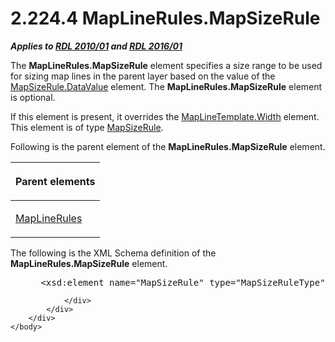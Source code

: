 <html dir="LTR" xmlns:mshelp="http://msdn.microsoft.com/mshelp" xmlns:ddue="http://ddue.schemas.microsoft.com/authoring/2003/5" xmlns:xlink="http://www.w3.org/1999/xlink" xmlns:tool="http://www.microsoft.com/tooltip">
    <head>
        <meta http-equiv="Content-Type" content="text/html; CHARSET=utf-8"></meta>
        <meta name="save" content="history"></meta>
        <title>2.224.4 MapLineRules.MapSizeRule</title>
        <xml>
            <mshelp:toctitle title="2.224.4 MapLineRules.MapSizeRule"></mshelp:toctitle>
            <mshelp:rltitle title="[MS-RDL]: MapLineRules.MapSizeRule"></mshelp:rltitle>
            <mshelp:keyword index="A" term="b3f7d51a-694a-4257-b92e-cdc7dc591e6a"></mshelp:keyword>
            <mshelp:attr name="DCSext.ContentType" value="open specification"></mshelp:attr>
            <mshelp:attr name="AssetID" value="b3f7d51a-694a-4257-b92e-cdc7dc591e6a"></mshelp:attr>
            <mshelp:attr name="TopicType" value="kbRef"></mshelp:attr>
            <mshelp:attr name="DCSext.Title" value="[MS-RDL]: MapLineRules.MapSizeRule" />
        </xml>
    </head>
    <body>
        <div id="header">
            <h1 class="heading">2.224.4 MapLineRules.MapSizeRule</h1>
        </div>
        <div id="mainSection">
            <div id="mainBody">
                <div id="allHistory" class="saveHistory"></div>
                <div id="sectionSection0" class="section" name="collapseableSection">
                    

<p><b><i>Applies to </i></b><a href="3428e690-a348-4ec7-8a6a-8efb42d2cdee.htm"><b><i>RDL 2010/01</i></b></a><b><i>
and </i></b><a href="52ce3983-2bfc-4e72-9359-42aaf5fe4509.htm"><b><i>RDL 2016/01</i></b></a></p>

<p>The <b>MapLineRules.MapSizeRule</b> element specifies a size
range to be used for sizing map lines in the parent layer based on the value of
the <a href="3d6bc4e4-434e-4cc5-afe3-89b015474b89.htm">MapSizeRule.DataValue</a>
element. The <b>MapLineRules.MapSizeRule</b> element is optional. </p>

<p>If this element is present, it overrides the <a href="b716b6cd-bb27-4832-8a2e-0fdfb0f148ab.htm">MapLineTemplate.Width</a>
element. This element is of type <a href="88220e4e-cd18-460e-b729-a8f10c2ee40b.htm">MapSizeRule</a>.</p>

<p>Following is the parent element of the <b>MapLineRules.MapSizeRule</b>
element.</p>

<table>
 <thead>
  <tr>
   <th>
   <p>Parent elements</p>
   </th>
  </tr>
 </thead>
 <tr>
  <td>
  <p><a href="2d572e9d-9ad9-4796-ac31-a1f7a587d78f.htm">MapLineRules</a></p>
  </td>
 </tr>
</table>

<p>The following is the XML Schema definition of the <b>MapLineRules.MapSizeRule</b>
element.</p>

<dl>
<dd>
<div><pre> &lt;xsd:element name=&quot;MapSizeRule&quot; type=&quot;MapSizeRuleType&quot; minOccurs=&quot;0&quot; /&gt;
</pre></div>
</dd></dl>


                </div>
            </div>
        </div>
    </body>
</html>